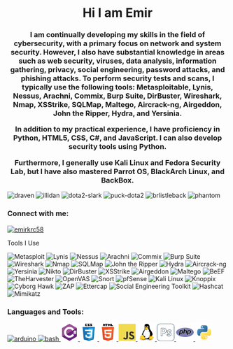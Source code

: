 <h1 align="center">Hi I am Emir</h1>
<h3 align="center">I am continually developing my skills in the field of cybersecurity, with a primary focus on network and system security. However, I also have substantial knowledge in areas such as web security, viruses, data analysis, information gathering, privacy, social engineering, password attacks, and phishing attacks. To perform security tests and scans, I typically use the following tools: Metasploitable, Lynis, Nessus, Arachni, Commix, Burp Suite, DirBuster, Wireshark, Nmap, XSStrike, SQLMap, Maltego, Aircrack-ng, Airgeddon, John the Ripper, Hydra, and Yersinia.

In addition to my practical experience, I have proficiency in Python, HTML5, CSS, C#, and JavaScript. I can also develop security tools using Python.

Furthermore, I generally use Kali Linux and Fedora Security Lab, but I have also mastered Parrot OS, BlackArch Linux, and BackBox.</h3>

![draven](https://github.com/user-attachments/assets/58f4d766-1e56-40f3-9edb-da6cb97a90c0)
![illidan](https://github.com/user-attachments/assets/a42b7037-ad0c-4ef1-8721-3eff99d26fd5)
![dota2-slark](https://github.com/user-attachments/assets/104de0a2-54f2-4b1e-92e1-81d19d732d44)
![puck-dota2](https://github.com/user-attachments/assets/df13b2f9-2877-40cf-9a0b-367535d51e2c)
![brlistleback](https://github.com/user-attachments/assets/8db35df4-db22-4890-ae2f-f00a130f6936)
![phantom](https://github.com/user-attachments/assets/bfde48d2-6806-46a8-a033-d8967c45dd12)










<h3 align="left">Connect with me:</h3>
<p align="left">
<a href="https://instagram.com/emirkrc58" target="blank"><img align="center" src="https://raw.githubusercontent.com/rahuldkjain/github-profile-readme-generator/master/src/images/icons/Social/instagram.svg" alt="emirkrc58" height="30" width="40" /></a>
</p>
Tools I Use

![Metasploit](https://img.shields.io/badge/-Metasploit-2C528C?style=flat-square&logo=metasploit&logoColor=white)
![Lynis](https://img.shields.io/badge/-Lynis-333333?style=flat-square&logo=linux&logoColor=white)
![Nessus](https://img.shields.io/badge/-Nessus-00A1E0?style=flat-square&logo=nessus&logoColor=white)
![Arachni](https://img.shields.io/badge/-Arachni-cc0000?style=flat-square&logo=arachni&logoColor=white)
![Commix](https://img.shields.io/badge/-Commix-555555?style=flat-square&logo=linux&logoColor=white)
![Burp Suite](https://img.shields.io/badge/-Burp%20Suite-FE7A16?style=flat-square&logo=burp-suite&logoColor=white)
![Wireshark](https://img.shields.io/badge/-Wireshark-1679A7?style=flat-square&logo=wireshark&logoColor=white)
![Nmap](https://img.shields.io/badge/-Nmap-005B94?style=flat-square&logo=nmap&logoColor=white)
![SQLMap](https://img.shields.io/badge/-SQLMap-yellow?style=flat-square&logo=python&logoColor=white)
![John the Ripper](https://img.shields.io/badge/-John%20the%20Ripper-008080?style=flat-square&logo=linux&logoColor=white)
![Hydra](https://img.shields.io/badge/-Hydra-555555?style=flat-square&logo=linux&logoColor=white)
![Aircrack-ng](https://img.shields.io/badge/-Aircrack--ng-181717?style=flat-square&logo=linux&logoColor=white)
![Yersinia](https://img.shields.io/badge/-Yersinia-005B94?style=flat-square&logo=linux&logoColor=white)
![Nikto](https://img.shields.io/badge/-Nikto-0a0a0a?style=flat-square&logo=nikto&logoColor=white)
![DirBuster](https://img.shields.io/badge/-DirBuster-3776AB?style=flat-square&logo=apache&logoColor=white)
![XSStrike](https://img.shields.io/badge/-XSStrike-007ACC?style=flat-square&logo=javascript&logoColor=white)
![Airgeddon](https://img.shields.io/badge/-Airgeddon-555555?style=flat-square&logo=linux&logoColor=white)
![Maltego](https://img.shields.io/badge/-Maltego-00599C?style=flat-square&logo=maltego&logoColor=white)
![BeEF](https://img.shields.io/badge/-BeEF-fc605e?style=flat-square&logo=beef&logoColor=white)
![TheHarvester](https://img.shields.io/badge/-TheHarvester-333333?style=flat-square&logo=linux&logoColor=white)
![OpenVAS](https://img.shields.io/badge/-OpenVAS-326ce5?style=flat-square&logo=openvas&logoColor=white)
![Snort](https://img.shields.io/badge/-Snort-FF4242?style=flat-square&logo=snort&logoColor=white)
![pfSense](https://img.shields.io/badge/-pfSense-003087?style=flat-square&logo=pfsense&logoColor=white)
![Kali Linux](https://img.shields.io/badge/-Kali%20Linux-557C94?style=flat-square&logo=kali-linux&logoColor=white)
![Knoppix](https://img.shields.io/badge/-Knoppix-003087?style=flat-square&logo=debian&logoColor=white)
![Cyborg Hawk](https://img.shields.io/badge/-Cyborg%20Hawk-00979D?style=flat-square&logo=cyborg&logoColor=white)
![ZAP](https://img.shields.io/badge/-OWASP%20ZAP-7F1CFF?style=flat-square&logo=zap&logoColor=white)
![Ettercap](https://img.shields.io/badge/-Ettercap-005B94?style=flat-square&logo=ettercap&logoColor=white)
![Social Engineering Toolkit](https://img.shields.io/badge/-SET-333333?style=flat-square&logo=linux&logoColor=white)
![Hashcat](https://img.shields.io/badge/-Hashcat-03A9F4?style=flat-square&logo=hashnode&logoColor=white)
![Mimikatz](https://img.shields.io/badge/-Mimikatz-4CAF50?style=flat-square&logo=windows&logoColor=white)

<h3 align="left">Languages and Tools:</h3>
<p align="left"> <a href="https://www.arduino.cc/" target="_blank" rel="noreferrer"> <img src="https://cdn.worldvectorlogo.com/logos/arduino-1.svg" alt="arduino" width="40" height="40"/> </a> <a href="https://www.gnu.org/software/bash/" target="_blank" rel="noreferrer"> <img src="https://www.vectorlogo.zone/logos/gnu_bash/gnu_bash-icon.svg" alt="bash" width="40" height="40"/> </a> <a href="https://www.w3schools.com/cs/" target="_blank" rel="noreferrer"> <img src="https://raw.githubusercontent.com/devicons/devicon/master/icons/csharp/csharp-original.svg" alt="csharp" width="40" height="40"/> </a> <a href="https://www.w3schools.com/css/" target="_blank" rel="noreferrer"> <img src="https://raw.githubusercontent.com/devicons/devicon/master/icons/css3/css3-original-wordmark.svg" alt="css3" width="40" height="40"/> </a> <a href="https://www.w3.org/html/" target="_blank" rel="noreferrer"> <img src="https://raw.githubusercontent.com/devicons/devicon/master/icons/html5/html5-original-wordmark.svg" alt="html5" width="40" height="40"/> </a> <a href="https://developer.mozilla.org/en-US/docs/Web/JavaScript" target="_blank" rel="noreferrer"> <img src="https://raw.githubusercontent.com/devicons/devicon/master/icons/javascript/javascript-original.svg" alt="javascript" width="40" height="40"/> </a> <a href="https://www.linux.org/" target="_blank" rel="noreferrer"> <img src="https://raw.githubusercontent.com/devicons/devicon/master/icons/linux/linux-original.svg" alt="linux" width="40" height="40"/> </a> <a href="https://www.photoshop.com/en" target="_blank" rel="noreferrer"> <img src="https://raw.githubusercontent.com/devicons/devicon/master/icons/photoshop/photoshop-line.svg" alt="photoshop" width="40" height="40"/> </a> <a href="https://www.php.net" target="_blank" rel="noreferrer"> <img src="https://raw.githubusercontent.com/devicons/devicon/master/icons/php/php-original.svg" alt="php" width="40" height="40"/> </a> <a href="https://www.python.org" target="_blank" rel="noreferrer"> <img src="https://raw.githubusercontent.com/devicons/devicon/master/icons/python/python-original.svg" alt="python" width="40" height="40"/> </a> </p>
